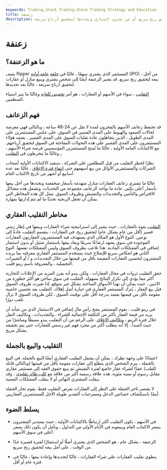 ```yaml
---
keywords: Trading,Stock Trading,Stock Trading Strategy and Education
title: زعنفة
description: المستثمر هو المستثمر الذي يشتري سهمًا ، غالبًا ما يكون الاكتتاب العام الأولي ، من أجل بيعه لتحقيق ربح سريع أو من يشتري المنازل ويجددها لتحقيق أرباح سريعة.
---
```


# زعنفة
## ما هو الزعنفة؟

يصف flipper المستثمر الذي يشتري سهمًا ، غالبًا في [حلقة](/ipo) [عامة أولية](/ipo) (IPO) ، من أجل بيعه لتحقيق ربح سريع. قد يشير الزعنفة أيضًا إلى شخص يشتري ويبيع منازل أو عقارات لتحقيق أرباح سريعة ، غالبًا بعد تجديدها.

[التقليب](/flipping) ، سواء في الأسهم أو العقارات ، هو أمر [تخميني للغاية](/speculativerisk) وغالبًا ما يثير استياء المنظمين.

## فهم الزعانف

قد تحتفظ زعانف الأسهم بالمخزون لمدة لا تقل عن 24-48 ساعة ، وبالتالي فهي معرضة لحالات الصعود والهبوط على المدى القصير في السوق. على عكس المستثمرين على المدى الطويل ، الذين يتجاهلون عادة تقلبات السوق على المدى القصير ، يعتمد هؤلاء المستثمرون على المدى القصير على هذه التحولات المفاجئة في السوق لتحقيق أرباحهم. مع الاكتتابات العامة الأولية ، غالبًا ما تُمنح المستثمرين المؤسسيين فرصة شراء الأسهم ، وغالبًا ما ينخرطون في [التقليب](/institutionalinvestor) [.](/institutionalinvestor)

نظرًا لخطر التقليب من قبل المطلعين على الشركة ، ستقيد الاكتتابات الأولية أصحاب الشركات والمستثمرين الأوائل من بيع أسهمهم حتى [انتهاء فترة الإغلاق](/lockup-period) ، غالبًا بعد عدة أسابيع أو أشهر من تاريخ الاكتتاب العام.

غالبًا ما تشتري زعانف العقارات منازل متهدمة بأسعار منخفضة وتجددها من أجل بيعها بأسعار أعلى بكثير. عادة ما تواجه الزعانف مجموعة من التحديات. وتشمل هذه مشاكل الاقتراض والتأمين والتجديدات والتفتيش وظروف السوق. تمثل كل هذه المخاطر التي يمكن أن تجعل الربحية تحديًا ما لم تتم إدارتها بمهارة.

## مخاطر التقليب العقاري

[التقليب](/flipping) بقوة بالعقارات ، حيث يشير إلى استراتيجية شراء العقارات وبيعها في إطار زمني قصير (أقل من عام بشكل عام) لتحقيق ربح. في العقارات ، ينقسم التقليب عادةً إلى نوعين. النوع الأول هو المكان الذي يستهدف فيه المستثمرون العقاريون العقارات الموجودة في سوق يشهد ارتفاعًا سريعًا ويعاد بيعها باستثمار ضئيل أو بدون استثمار إضافي في الممتلكات المادية. هذا تلاعب بظروف السوق وليس الممتلكات نفسها. النوع الثاني هو انعكاس سريع للإصلاح حيث يستخدم المستثمر العقاري معرفته بما يريده المشترون لتحسين العقارات المقيمة بأقل من قيمتها من خلال التجديدات و / أو التغييرات التجميلية ، والمعروفة باسم رينو فليب.

حقق التقليب ثروات في مجال العقارات ، ولكن يبدو أنه يفرز المزيد من الإعلانات التجارية أكثر مما يؤدي إلى تكرار النتائج بسهولة. التقليب في سوق ساخن هو أكثر خطورة من الاثنين ، حيث يمكن أن تهدأ الأسواق الساخنة بشكل غير متوقع. إذا تغيرت ظروف السوق قبل بيع العقار ، يُترك المستثمر العقاري في حيازة أصل إهلاك. التقليب بعد تحسين خاصية مقومة بأقل من قيمتها يعتمد بدرجة أقل على توقيت السوق ، لكن ظروف السوق لا تزال تلعب دورًا.

في رينو فليب ، يقوم المستثمر بضخ رأس مال إضافي في الاستثمار الذي من شأنه أن يزيد من قيمة العقار بأكثر من التكلفة الإجمالية للشراء ، والتجديدات ، وتكاليف النقل خلال فترة الرينو ، [وتكاليف الإغلاق](/closingcosts). على الرغم من أن التقليب يبدو بسيطًا ومباشرًا من حيث المبدأ ، إلا أنه يتطلب أكثر من مجرد فهم غير رسمي للعقارات حتى يتم تحقيقه بشكل مربح.

## التقليب والبيع بالجملة

اعتمادًا على وجهة نظرك ، يمكن أن يشمل التقليب العقاري أيضًا البيع بالجملة. في البيع بالجملة ، يبرم الشخص الذي يتطلع إلى عقارات مقومة بأقل من قيمتها (وبالتالي قابلة للقلب) عقدًا لشراء عقار خاضع لفترة التفتيش ثم يبيع حقوق العقد إلى مستثمر عقاري مقابل رسوم أو نسبة مئوية. هذه علاقة رسمية أكثر من علاقة مع [كلب طائر تقليدي](/bird-dog) ، وقد ينقلب المشتري النهائي أو لا ينقلب الممتلكات المعنية.

لا يقتصر تاجر الجملة على النظر إلى العقارات بغرض التقليب فقط. يقوم تجار الجملة أيضًا باستكشاف خصائص الدخل ومسرحيات التقدير طويلة الأجل للمستثمرين العقاريين.

## يسلط الضوء

- في الأسهم ، يكون التقليب أكثر ارتباطًا بالاكتتابات الأولية ، حيث يستدير المشترون بسعر الاكتتاب العام ويبيعونه في الأيام الأولى من التداول ، ونأمل أن يكون ذلك بسعر أعلى في سوق الأسهم.

- الزعنفة ، بشكل عام ، هو الشخص الذي يشتري أصلًا أو استثمارًا لفترة قصيرة جدًا من الوقت ، على أمل بيعه لتحقيق ربح سريع.

- ينطوي تقليب العقارات على شراء العقارات ، غالبًا لتجديدها وإعادة بيعها ، غالبًا في فترة عام أو أقل.

